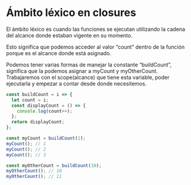 # Ámbito léxico en closures

El ámbito léxico es cuando las funciones se ejecutan utilizando la cadena del alcance donde estaban vigente en su momento.

Esto significa que podemos acceder al valor “count” dentro de la función porque es el alcance donde está asignado.

Podemos tener varias formas de manejar la constante “buildCount”, significa que la podemos asignar a myCount y myOtherCount. Trabajaremos con el scope(alcance) que tiene esta variable, poder ejecutarla y empezar a contar desde donde necesitemos.

```js
const buildCount = i => {
  let count = i;
  const displayCount = () => {
    console.log(count++);
  };
  return displayCount;
};

const myCount = buildCount(1);
myCount(); // 1
myCount(); // 2
myCount(); // 3

const myOtherCount = buildCount(10);
myOtherCount(); // 10
myOtherCount(); // 11
```